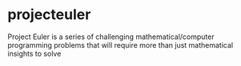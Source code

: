 projecteuler
============

Project Euler is a series of challenging mathematical/computer programming problems that will require more than just mathematical insights to solve